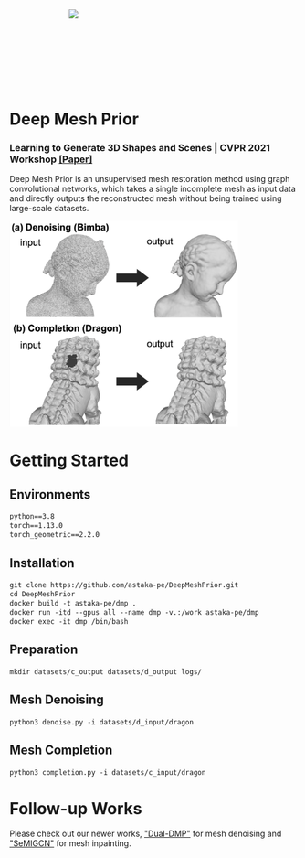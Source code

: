 <img src="docs/img/animation.gif" align="right" width="400">
<br><br><br><br><br><br><br><br>

# Deep Mesh Prior

### Learning to Generate 3D Shapes and Scenes | CVPR 2021 Workshop [[Paper]](https://arxiv.org/abs/2107.02909)

Deep Mesh Prior is an unsupervised mesh restoration method using graph convolutional networks, which takes a single incomplete mesh as input data and directly outputs the reconstructed mesh without being trained using large-scale datasets.

<img src="docs/img/abstract.png" width="400">

# Getting Started
## Environments
```
python==3.8
torch==1.13.0
torch_geometric==2.2.0
```

## Installation
<!-- ```
git clone https://github.com/astaka-pe/DeepMeshPrior.git
cd DeepMeshPrior
conda env create -f environment.yml
conda activate dmp
``` -->
```
git clone https://github.com/astaka-pe/DeepMeshPrior.git
cd DeepMeshPrior
docker build -t astaka-pe/dmp .
docker run -itd --gpus all --name dmp -v.:/work astaka-pe/dmp
docker exec -it dmp /bin/bash
```

## Preparation
```
mkdir datasets/c_output datasets/d_output logs/
```

## Mesh Denoising
```
python3 denoise.py -i datasets/d_input/dragon
```
<!-- - To view the loss and MAD, run `tensorboard --logdir logs/denoise` in another terminal and click <http://localhost:6006>. -->

## Mesh Completion
```
python3 completion.py -i datasets/c_input/dragon
```
<!-- - To view the loss, run `tensorboard --logdir logs/completion` in another terminal and click <http://localhost:6006>. -->

# Follow-up Works

Please check out our newer works, ["Dual-DMP"](https://github.com/astaka-pe/Dual-DMP) for mesh denoising and ["SeMIGCN"](https://github.com/astaka-pe/SeMIGCN) for mesh inpainting.

